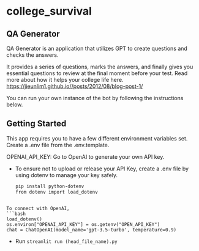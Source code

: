 # college_survival

## QA Generator
QA Generator is an application that utilizes GPT to create questions and checks the answers.

It provides a series of questions, marks the answers, and finally gives you essential questions to review at the final moment before your test. Read more about how it helps your college life here.
https://jieunlim1.github.io//posts/2012/08/blog-post-1/

You can run your own instance of the bot by following the instructions below. 

## Getting Started
This app requires you to have a few different environment variables set. Create a .env file from the .env.template.

OPENAI_API_KEY: Go to OpenAI to generate your own API key.

 * To ensure not to upload or release your API Key, create a .env file by using dotenv to manage your key safely.
   ```bash
   pip install python-dotenv
   from dotenv import load_dotenv
  ```

To connect with OpenAI,
```bash
  load_dotenv()
  os.environ["OPENAI_API_KEY"] = os.getenv("OPEN_API_KEY")
  chat = ChatOpenAI(model_name='gpt-3.5-turbo', temperature=0.9)
```

* Run
`streamlit run (head_file_name).py`





